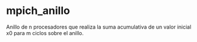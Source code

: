 # mpich_anillo
Anillo de n procesadores que realiza la suma acumulativa de un valor inicial x0 para m ciclos sobre el anillo.
